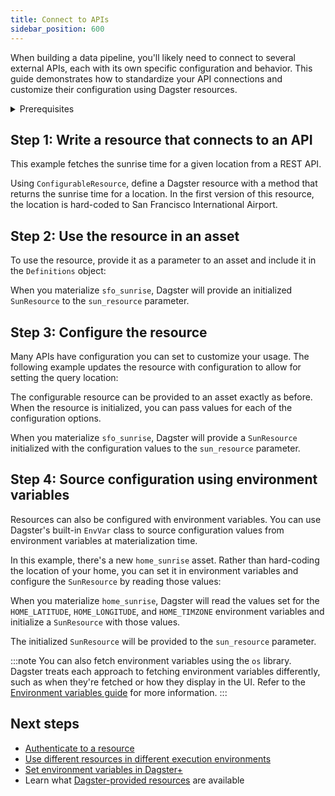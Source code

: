 ```yaml
---
title: Connect to APIs
sidebar_position: 600
---
```


When building a data pipeline, you'll likely need to connect to several external APIs, each with its own specific configuration and behavior. This guide demonstrates how to standardize your API connections and customize their configuration using Dagster resources.

<details>
  <summary>Prerequisites</summary>

To follow the steps in this guide, you'll need:

- Familiarity with [Assets](/guides/build/create-asset-pipelines/assets-concepts/index.mdx
- Familiarity with [Resources](/guides/build/configure/resources)
- To install the `requests` library:
    ```bash
    pip install requests
    ```

</details>

## Step 1: Write a resource that connects to an API

This example fetches the sunrise time for a given location from a REST API.

Using `ConfigurableResource`, define a Dagster resource with a method that returns the sunrise time for a location. In the first version of this resource, the location is hard-coded to San Francisco International Airport.

<CodeExample filePath="guides/external-systems/apis/minimal_resource.py" language="python" />

## Step 2: Use the resource in an asset

To use the resource, provide it as a parameter to an asset and include it in the `Definitions` object:

<CodeExample filePath="guides/external-systems/apis/use_minimal_resource_in_asset.py" language="python" />

When you materialize `sfo_sunrise`, Dagster will provide an initialized `SunResource` to the `sun_resource` parameter.

## Step 3: Configure the resource

Many APIs have configuration you can set to customize your usage. The following example updates the resource with configuration to allow for setting the query location:

<CodeExample filePath="guides/external-systems/apis/use_configurable_resource_in_asset.py" language="python" />

The configurable resource can be provided to an asset exactly as before. When the resource is initialized, you can pass values for each of the configuration options.

When you materialize `sfo_sunrise`, Dagster will provide a `SunResource` initialized with the configuration values to the `sun_resource` parameter.

## Step 4: Source configuration using environment variables

Resources can also be configured with environment variables. You can use Dagster's built-in `EnvVar` class to source configuration values from environment variables at materialization time.

In this example, there's a new `home_sunrise` asset. Rather than hard-coding the location of your home, you can set it in environment variables and configure the `SunResource` by reading those values:

<CodeExample filePath="guides/external-systems/apis/env_var_configuration.py" language="python" />

When you materialize `home_sunrise`, Dagster will read the values set for the `HOME_LATITUDE`, `HOME_LONGITUDE`, and `HOME_TIMZONE` environment variables and initialize a `SunResource` with those values.

The initialized `SunResource` will be provided to the `sun_resource` parameter.

:::note
You can also fetch environment variables using the `os` library. Dagster treats each approach to fetching environment variables differently, such as when they're fetched or how they display in the UI. Refer to the [Environment variables guide](/todo) for more information.
:::

## Next steps

- [Authenticate to a resource](/todo)
- [Use different resources in different execution environments](/todo)
- [Set environment variables in Dagster+](/todo)
- Learn what [Dagster-provided resources](/todo) are available
